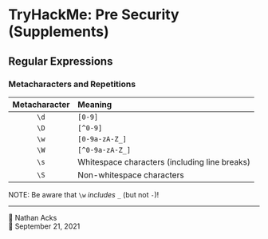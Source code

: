 # TryHackMe: Pre Security (Supplements)

## Regular Expressions

### Metacharacters and Repetitions

| Metacharacter | Meaning                                       |
|:-------------:|:--------------------------------------------- |
|     `\d`      | `[0-9]`                                       |
|     `\D`      | `[^0-9]`                                      |
|     `\w`      | `[0-9a-zA-Z_]`                                |
|     `\W`      | `[^0-9a-zA-Z_]`                               |
|     `\s`      | Whitespace characters (including line breaks) |
|     `\S`      | Non-whitespace characters                     |

NOTE: Be aware that `\w` *includes* `_` (but not `-`)!

- - - -

<span aria-hidden="true">👤</span> Nathan Acks  
<span aria-hidden="true">📅</span> September 21, 2021
